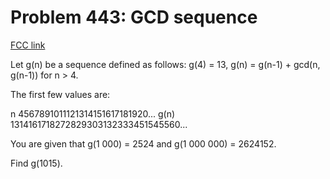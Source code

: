 # Problem 443: GCD sequence

[FCC link](https://www.freecodecamp.org/learn/coding-interview-prep/project-euler/problem-443-gcd-sequence)

Let g(n) be a sequence defined as follows: g(4) = 13, g(n) = g(n-1) + gcd(n,
g(n-1)) for n > 4.

The first few values are:

n 4567891011121314151617181920... g(n) 1314161718272829303132333451545560...

You are given that g(1 000) = 2524 and g(1 000 000) = 2624152.

Find g(1015).
